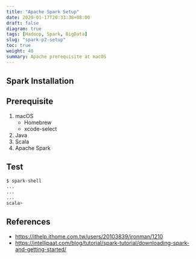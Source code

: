 ```yaml
---
title: "Apache Spark Setup"
date: 2020-01-17T20:33:38+08:00
draft: false
diagram: true
tags: [Hadoop, Spark, BigData]
slug: "spark-p2-setup"
toc: true
weight: 40
summary: Apache prerequisite at macOS
---
```


## Spark Installation

## Prerequisite

1. macOS
   - Homebrew
   - xcode-select
2. Java
3. Scala
4. Apache Spark

## Test

```bash
$ spark-shell
...
...
...
scala>
```

## References

- <https://ithelp.ithome.com.tw/users/20103839/ironman/1210>
- <https://intellipaat.com/blog/tutorial/spark-tutorial/downloading-spark-and-getting-started/>
